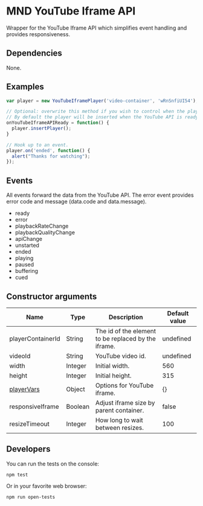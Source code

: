 MND YouTube Iframe API
======================
Wrapper for the YouTube Iframe API which simplifies event handling and provides responsiveness.

Dependencies
------------
None.

Examples
--------
```javascript
var player = new YouTubeIframePlayer('video-container', 'wRnSnfiUI54');

// Optional: overwrite this method if you wish to control when the player is inserted.
// By default the player will be inserted when the YouTube API is ready.
onYouTubeIframeAPIReady = function() {
  player.insertPlayer();
}

// Hook up to an event.
player.on('ended', function() {
  alert("Thanks for watching");
});
```

Events
------
All events forward the data from the YouTube API. The error event provides error code and message (data.code and data.message).

* ready
* error
* playbackRateChange
* playbackQualityChange
* apiChange
* unstarted
* ended
* playing
* paused
* buffering
* cued


Constructor arguments
---------------------
| Name                                                                  | Type    | Description                                         | Default value |
| ----                                                                  | ----    | -----------                                         | ------------- |
| playerContainerId                                                     | String  | The id of the element to be replaced by the iframe. | undefined     |
| videoId                                                               | String  | YouTube video id.                                   | undefined     |
| width                                                                 | Integer | Initial width.                                      | 560           |
| height                                                                | Integer | Initial height.                                     | 315           |
| [playerVars](https://developers.google.com/youtube/player_parameters) | Object  | Options for YouTube iframe.                         | {}            |
| responsiveIframe                                                      | Boolean | Adjust iframe size by parent container.             | false         |
| resizeTimeout                                                         | Integer | How long to wait between resizes.                   | 100           |

Developers
----------

You can run the tests on the console:
```
npm test
```

Or in your favorite web browser:
```
npm run open-tests
```
